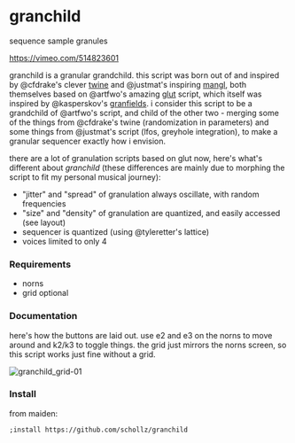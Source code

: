 # granchild

sequence sample granules

https://vimeo.com/514823601

granchild is a granular grandchild. this script was born out of and inspired by @cfdrake's clever [twine](https://llllllll.co/t/twine-random-granulator/41703) and @justmat's inspiring [mangl](https://llllllll.co/t/mangl/21066/307), both themselves based on @artfwo's amazing [glut](https://llllllll.co/t/glut/21175) script, which itself was inspired by @kasperskov's [granfields](https://llllllll.co/t/grainfields-8-voice-granular-synthesizer-for-128-grids-m4l-update/5164). i consider this script to be a grandchild of @artfwo's script, and child of the other two - merging some of the things from @cfdrake's twine (randomization in parameters) and some things from @justmat's script (lfos, greyhole integration), to make a granular sequencer exactly how i envision.

there are a lot of granulation scripts based on glut now, here's what's different about *granchild* (these differences are mainly due to morphing the script to fit my personal musical journey):

- "jitter" and "spread" of granulation always oscillate, with random frequencies
- "size" and "density" of granulation are quantized, and easily accessed (see layout)
- sequencer is quantized (using @tyleretter's lattice)
- voices limited to only 4

### Requirements

- norns
- grid optional 

### Documentation

here's how the buttons are laid out. use e2 and e3 on the norns to move around and k2/k3 to toggle things. the grid just mirrors the norns screen, so this script works just fine without a grid.

![granchild_grid-01](https://user-images.githubusercontent.com/6550035/108614271-f6146400-73ad-11eb-99e8-6bddeae8f892.jpg)


### Install

from maiden:

```
;install https://github.com/schollz/granchild
```